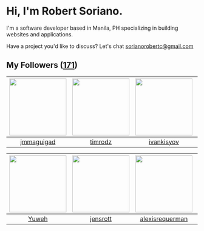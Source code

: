 # Hi, I'm Robert Soriano.
I'm a software developer based in Manila, PH specializing in building websites and applications.

Have a project you'd like to discuss?
Let's chat <a href="mailto:=sorianorobertc@gmail.com?Subject=Hello" target="_top">sorianorobertc@gmail.com</a>

## My Followers ([171](https://github.com/sorxrob?tab=followers))

| <img src="https://avatars3.githubusercontent.com/u/6175190?v=4" width="150" height="150" /> | <img src="https://avatars3.githubusercontent.com/u/7434353?v=4" width="150" height="150" /> | <img src="https://avatars3.githubusercontent.com/u/14821791?v=4" width="150" height="150" /> | <img src="https://avatars1.githubusercontent.com/u/15168293?v=4" width="150" height="150" /> |
| :-----------------------------------------------------------------------------------------: | :-----------------------------------------------------------------------------------------: | :------------------------------------------------------------------------------------------: | :------------------------------------------------------------------------------------------: |
|                         [jmmaguigad](https://github.com/jmmaguigad)                         |                            [timrodz](https://github.com/timrodz)                            |                          [ivankisyov](https://github.com/ivankisyov)                         |                            [ShahAman](https://github.com/ShahAman)                           |

| <img src="https://avatars1.githubusercontent.com/u/13888326?v=4" width="150" height="150" /> | <img src="https://avatars0.githubusercontent.com/u/26483650?v=4" width="150" height="150" /> | <img src="https://avatars2.githubusercontent.com/u/5343710?v=4" width="150" height="150" /> | <img src="https://avatars0.githubusercontent.com/u/45514426?v=4" width="150" height="150" /> |
| :------------------------------------------------------------------------------------------: | :------------------------------------------------------------------------------------------: | :-----------------------------------------------------------------------------------------: | :------------------------------------------------------------------------------------------: |
|                               [Yuweh](https://github.com/Yuweh)                              |                            [jensrott](https://github.com/jensrott)                           |                    [alexisrequerman](https://github.com/alexisrequerman)                    |                         [kdbcinco-cs](https://github.com/kdbcinco-cs)                        |
